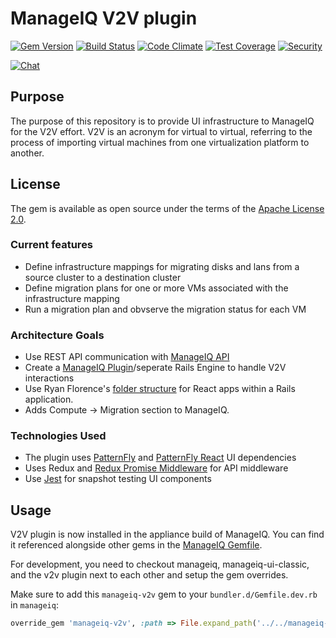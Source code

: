 # ManageIQ V2V plugin

[![Gem Version](https://badge.fury.io/rb/manageiq-v2v.svg)](http://badge.fury.io/rb/manageiq-v2v)
[![Build Status](https://travis-ci.org/ManageIQ/manageiq-v2v.svg?branch=master)](https://travis-ci.org/ManageIQ/manageiq-v2v)
[![Code Climate](https://codeclimate.com/github/ManageIQ/manageiq-v2v.svg)](https://codeclimate.com/github/ManageIQ/manageiq-v2v)
[![Test Coverage](https://codeclimate.com/github/ManageIQ/manageiq-v2v/badges/coverage.svg)](https://codeclimate.com/github/ManageIQ/manageiq-v2v/coverage)
[![Security](https://hakiri.io/github/ManageIQ/manageiq-v2v/master.svg)](https://hakiri.io/github/ManageIQ/manageiq-v2v/master)

[![Chat](https://badges.gitter.im/Join%20Chat.svg)](https://gitter.im/ManageIQ/v2v?utm_source=badge&utm_medium=badge&utm_campaign=pr-badge&utm_content=badge)


## Purpose

The purpose of this repository is to provide UI infrastructure to ManageIQ for the V2V effort. V2V is an acronym for virtual to virtual, referring to the process of importing virtual machines from one virtualization platform to another.

## License

The gem is available as open source under the terms of the [Apache License 2.0](http://www.apache.org/licenses/LICENSE-2.0).

### Current features

* Define infrastructure mappings for migrating disks and lans from a source cluster to a destination cluster
* Define migration plans for one or more VMs associated with the infrastructure mapping
* Run a migration plan and obvserve the migration status for each VM

### Architecture Goals

* Use REST API communication with [ManageIQ API](http://manageiq.org/docs/api)
* Create a [ManageIQ Plugin](https://github.com/ManageIQ/guides/blob/master/developer_setup/plugins.md)/seperate Rails Engine to handle V2V interactions
* Use Ryan Florence's [folder structure](https://gist.github.com/ryanflorence/daafb1e3cb8ad740b346) for React apps within a Rails application.
* Adds Compute -> Migration section to ManageIQ.

### Technologies Used

* The plugin uses [PatternFly](https://github.com/patternfly/patternfly) and [PatternFly React](https://github.com/patternfly/patternfly-react) UI dependencies
* Uses Redux and [Redux Promise Middleware](https://github.com/pburtchaell/redux-promise-middleware) for API middleware
* Use [Jest](https://facebook.github.io/jest/) for snapshot testing UI components

## Usage

V2V plugin is now installed in the appliance build of ManageIQ. You can find it referenced alongside other gems in the [ManageIQ Gemfile](https://github.com/ManageIQ/manageiq/blob/master/Gemfile).

For development, you need to checkout manageiq, manageiq-ui-classic, and the v2v plugin next to each other and setup the gem overrides.

Make sure to add this `manageiq-v2v` gem to your `bundler.d/Gemfile.dev.rb` in `manageiq`:

```ruby
override_gem 'manageiq-v2v', :path => File.expand_path('../../manageiq-v2v/', __dir__)
```
